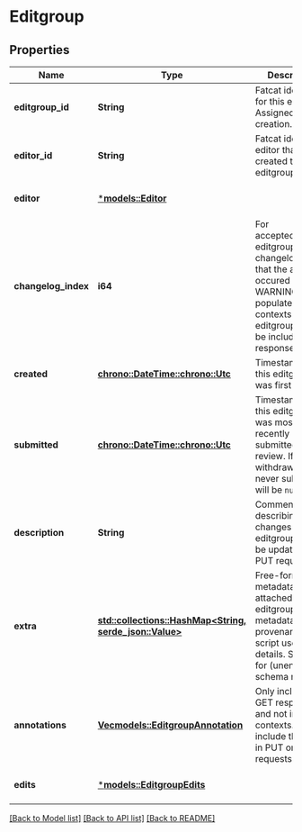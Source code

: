 # Editgroup

## Properties
Name | Type | Description | Notes
------------ | ------------- | ------------- | -------------
**editgroup_id** | **String** | Fatcat identifier for this editgroup. Assigned on creation.  | [optional] [default to None]
**editor_id** | **String** | Fatcat identifer of editor that created this editgroup.  | [optional] [default to None]
**editor** | [***models::Editor**](editor.md) |  | [optional] [default to None]
**changelog_index** | **i64** | For accepted/merged editgroups, the changelog index that the accept occured at. WARNING: not populated in all contexts that an editgroup could be included in a response.  | [optional] [default to None]
**created** | [**chrono::DateTime::<chrono::Utc>**](DateTime.md) | Timestamp when this editgroup was first created.  | [optional] [default to None]
**submitted** | [**chrono::DateTime::<chrono::Utc>**](DateTime.md) | Timestamp when this editgroup was most recently submitted for review. If withdrawn, or never submitted, will be `null`.  | [optional] [default to None]
**description** | **String** | Comment describing the changes in this editgroup. Can be updated with PUT request.  | [optional] [default to None]
**extra** | [**std::collections::HashMap<String, serde_json::Value>**](object.md) | Free-form JSON metadata attached to this editgroup. Eg, metadata provenance, or script user-agent details. See guide for (unenforced) schema norms.  | [optional] [default to None]
**annotations** | [**Vec<models::EditgroupAnnotation>**](editgroup_annotation.md) | Only included in GET responses, and not in all contexts. Do not include this field in PUT or POST requests.  | [optional] [default to None]
**edits** | [***models::EditgroupEdits**](editgroup_edits.md) |  | [optional] [default to None]

[[Back to Model list]](../README.md#documentation-for-models) [[Back to API list]](../README.md#documentation-for-api-endpoints) [[Back to README]](../README.md)



